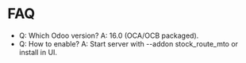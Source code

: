 # FAQ

- Q: Which Odoo version? A: 16.0 (OCA/OCB packaged).
- Q: How to enable? A: Start server with --addon stock_route_mto or install in UI.
